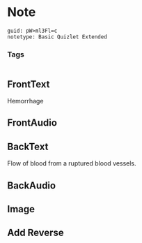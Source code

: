 # Note
```
guid: pW>ml3Fl=c
notetype: Basic Quizlet Extended
```

### Tags
```
```

## FrontText
Hemorrhage

## FrontAudio


## BackText
Flow of blood from a ruptured blood vessels.

## BackAudio


## Image


## Add Reverse

